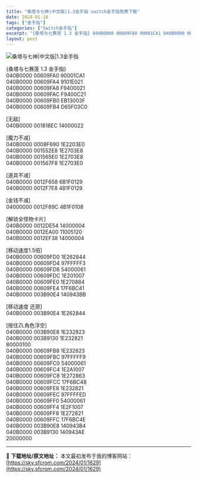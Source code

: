 ```yaml
---
title: "桑塔与七神|中文版|1.3金手指 switch金手指免费下载"
date: 2024-01-18
tags: ["金手指"]
categories: ["Switch金手指"]
excerpt: "{桑塔与七赛莲 1.3 金手指} 040B0000 00609FA0 90001CA1 040B0000 00609FA4 9101E021 040B0000 00609FA8 F9400021 040B0000 00609FAC F9400C21 040B0000 00609FB0 EB13003&hellip;"
layout: post
---
```


 <p><img src="https://sky.sfcrom.com/wp-content/uploads/2024/01/20240118_65a897ea55cee.jpg" alt="桑塔与七神|中文版|1.3金手指" /></p> <p>{桑塔与七赛莲 1.3 金手指}<br /> 040B0000 00609FA0 90001CA1<br /> 040B0000 00609FA4 9101E021<br /> 040B0000 00609FA8 F9400021<br /> 040B0000 00609FAC F9400C21<br /> 040B0000 00609FB0 EB13003F<br /> 040B0000 00609FB4 D65F03C0</p> <p>[无敌]<br /> 040B0000 001818EC 14000022</p> <p>[魔力不减]<br /> 040B0000 0008F690 1E2203E0<br /> 040B0000 001552E8 1E2703E8<br /> 040B0000 001565E0 1E2703E8<br /> 040B0000 001567F8 1E2703E0</p> <p>[道具不减]<br /> 040B0000 0012F658 6B1F0129<br /> 040B0000 0012F7E8 4B1F0129</p> <p>[金钱不减]<br /> 04000000 0012F89C 4B1F0108</p> <p>[解锁全怪物卡片]<br /> 040B0000 0012DE54 14000004<br /> 040B0000 0012EA00 11005120<br /> 040B0000 0012EF38 14000004</p> <p>[移动速度1.5倍]<br /> 040B0000 00609FD0 1E262844<br /> 040B0000 00609FD4 97FFFFF3<br /> 040B0000 00609FD8 54000061<br /> 040B0000 00609FDC 1E201007<br /> 040B0000 00609FE0 1E270884<br /> 040B0000 00609FE4 17F6BC41<br /> 040B0000 003B90E4 140943BB</p> <p>[移动速度 还原]<br /> 040B0000 003B90E4 1E262844</p> <p>[按住ZL角色浮空]<br /> 040B0000 003B90E8 1E232823<br /> 040B0000 003B9130 1E232821<br /> 80000100<br /> 040B0000 00609FB8 1E232823<br /> 040B0000 00609FBC 97FFFFF9<br /> 040B0000 00609FC0 54000061<br /> 040B0000 00609FC4 1E2A1007<br /> 040B0000 00609FC8 1E272863<br /> 040B0000 00609FCC 17F6BC48<br /> 040B0000 00609FE8 1E232821<br /> 040B0000 00609FEC 97FFFFED<br /> 040B0000 00609FF0 54000061<br /> 040B0000 00609FF4 1E2F1007<br /> 040B0000 00609FF8 1E272821<br /> 040B0000 00609FFC 17F6BC4E<br /> 040B0000 003B90E8 140943B4<br /> 040B0000 003B9130 140943AE<br /> 20000000</p> 

---
📖 **下载地址/原文地址：** 本文最初发布于我的博客网站：[https://sky.sfcrom.com/2024/01/1629](https://sky.sfcrom.com/2024/01/1629)
